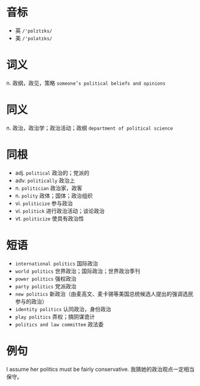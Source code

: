 # 音标

- 英 `/'pɒlɪtɪks/`
- 美 `/'pɑlətɪks/`

# 词义

n. 政纲，政见，策略
`someone’s political beliefs and opinions`

# 同义

n. 政治，政治学；政治活动；政纲
`department of political science`

# 同根

- adj. `political` 政治的；党派的
- adv. `politically` 政治上
- n. `politician` 政治家，政客
- n. `polity` 政体；国体；政治组织
- vi. `politicize` 参与政治
- vi. `politick` 进行政治活动；谈论政治
- vt. `politicize` 使具有政治性

# 短语

- `international politics` 国际政治
- `world politics` 世界政治；国际政治；世界政治季刊
- `power politics` 强权政治
- `party politics` 党派政治
- `new politics` 新政治（由麦高文、麦卡锡等美国总统候选人提出的强调选民参与的政治）
- `identity politics` 认同政治，身份政治
- `play politics` 弄权；搞阴谋诡计
- `politics and law committee` 政法委

# 例句

I assume her politics must be fairly conservative.
我猜她的政治观点一定相当保守。


